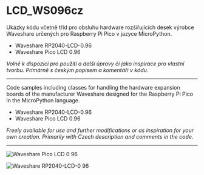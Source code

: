 # LCD_WS096cz
Ukázky kódu včetně tříd pro obsluhu hardware rozšiřujících desek výrobce Waveshare určených pro Raspberry Pi Pico v jazyce MicroPython.

+ Waveshare RP2040-LCD-0.96
+ Waveshare Pico LCD 0.96

*Volně k dispozici pro použití a další úpravy či jako inspirace pro vlastní tvorbu. Primárně s českým popisem a komentáři v kódu.*

---

Code samples including classes for handling the hardware expansion boards of the manufacturer Waveshare designed for the Raspberry Pi Pico in the MicroPython language.

+ Waveshare RP2040-LCD-0.96
+ Waveshare Pico LCD 0.96

*Freely available for use and further modifications or as inspiration for your own creation. Primarily with Czech description and comments in the code.*

---

![Waveshare Pico LCD 0 96](https://user-images.githubusercontent.com/104675746/221903260-2f03fb6b-c191-4208-8905-7642ab055ea5.jpg)

![Waveshare RP2040-LCD-0 96](https://user-images.githubusercontent.com/104675746/221903266-4e0dcd90-bac4-4238-9047-f4aea33a78eb.jpg)
